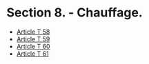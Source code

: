 # Section 8. - Chauffage.

- [Article T 58](article-t-58.md)
- [Article T 59](article-t-59.md)
- [Article T 60](article-t-60.md)
- [Article T 61](article-t-61.md)
